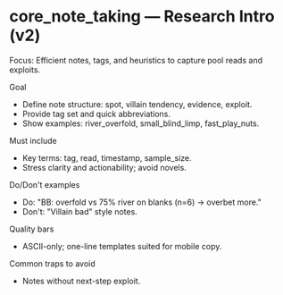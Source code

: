 # core_note_taking — Research Intro (v2)

Focus: Efficient notes, tags, and heuristics to capture pool reads and exploits.

Goal
- Define note structure: spot, villain tendency, evidence, exploit.
- Provide tag set and quick abbreviations.
- Show examples: river_overfold, small_blind_limp, fast_play_nuts.

Must include
- Key terms: tag, read, timestamp, sample_size.
- Stress clarity and actionability; avoid novels.

Do/Don't examples
- Do: "BB: overfold vs 75% river on blanks (n=6) -> overbet more."
- Don't: "Villain bad" style notes.

Quality bars
- ASCII-only; one-line templates suited for mobile copy.

Common traps to avoid
- Notes without next-step exploit.

